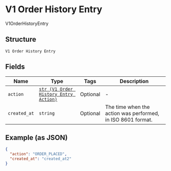 
# V1 Order History Entry

V1OrderHistoryEntry

## Structure

`V1 Order History Entry`

## Fields

| Name | Type | Tags | Description |
|  --- | --- | --- | --- |
| `action` | [`str (V1 Order History Entry Action)`](../../doc/models/v1-order-history-entry-action.md) | Optional | - |
| `created_at` | `string` | Optional | The time when the action was performed, in ISO 8601 format. |

## Example (as JSON)

```json
{
  "action": "ORDER_PLACED",
  "created_at": "created_at2"
}
```

